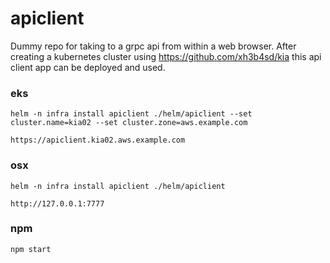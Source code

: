 # apiclient

Dummy repo for taking to a grpc api from within a web browser. After creating a
kubernetes cluster using https://github.com/xh3b4sd/kia this api client app can
be deployed and used.



### eks

```
helm -n infra install apiclient ./helm/apiclient --set cluster.name=kia02 --set cluster.zone=aws.example.com
```

```
https://apiclient.kia02.aws.example.com
```



### osx

```
helm -n infra install apiclient ./helm/apiclient
```

```
http://127.0.0.1:7777
```



### npm

```
npm start
```
